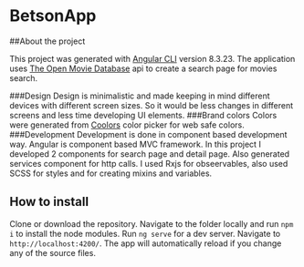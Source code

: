 # BetsonApp

##About the project

This project was generated with [Angular CLI](https://github.com/angular/angular-cli) version 8.3.23.
The application uses [The Open Movie Database](http://www.omdbapi.com/) api to create a search page for movies search.

###Design
Design is minimalistic and made keeping in mind different devices with different screen sizes. 
So it would be less changes in different screens and less time developing UI elements.
###Brand colors
Colors were generated from [Coolors](https://coolors.co/) color picker for web safe colors.
###Development
Development is done in component based development way. Angular is component based MVC framework.
In this project I developed 2 components for search page and detail page. Also generated services component for http calls.
I used Rxjs for obseervables, also used SCSS for styles and for creating mixins and variables. 

## How to install

Clone or download the repository. Navigate to the folder locally and run `npm i` to install the node modules.
Run `ng serve` for a dev server. Navigate to `http://localhost:4200/`. The app will automatically reload if you change any of the source files.
